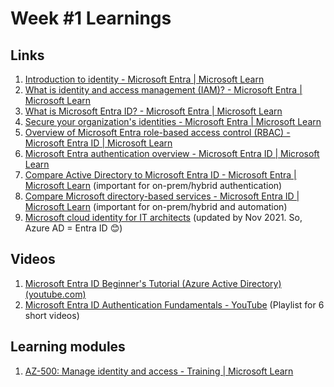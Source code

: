# Week #1 Learnings

## Links
1. [Introduction to identity - Microsoft Entra | Microsoft Learn](https://learn.microsoft.com/en-us/entra/fundamentals/identity-fundamental-concepts)
2. [What is identity and access management (IAM)? - Microsoft Entra | Microsoft Learn](https://learn.microsoft.com/en-us/entra/fundamentals/introduction-identity-access-management)
3. [What is Microsoft Entra ID? - Microsoft Entra | Microsoft Learn](https://learn.microsoft.com/en-us/entra/fundamentals/whatis)
4. [Secure your organization's identities - Microsoft Entra | Microsoft Learn](https://learn.microsoft.com/en-us/entra/fundamentals/concept-secure-remote-workers)
5. [Overview of Microsoft Entra role-based access control (RBAC) - Microsoft Entra ID | Microsoft Learn](https://learn.microsoft.com/en-us/entra/identity/role-based-access-control/custom-overview)
6. [Microsoft Entra authentication overview - Microsoft Entra ID | Microsoft Learn](https://learn.microsoft.com/en-us/entra/identity/authentication/overview-authentication)
7. [Compare Active Directory to Microsoft Entra ID - Microsoft Entra | Microsoft Learn](https://learn.microsoft.com/en-us/entra/fundamentals/compare) (important for on-prem/hybrid authentication)
8. [Compare Microsoft directory-based services - Microsoft Entra ID | Microsoft Learn](https://learn.microsoft.com/en-us/entra/identity/domain-services/compare-identity-solutions) (important for on-prem/hybrid and automation)
9. [Microsoft cloud identity for IT architects](https://download.microsoft.com/download/3/6/a/36a7c1ba-fe48-414f-92c9-9c9ddba323cd/5594928a.pdf) (updated by Nov 2021. So, Azure AD = Entra ID 😊)
   
## Videos
1. [Microsoft Entra ID Beginner's Tutorial (Azure Active Directory) (youtube.com)](https://www.youtube.com/watch?v=0qZzcK1mHwA)
2. [Microsoft Entra ID Authentication Fundamentals - YouTube](https://www.youtube.com/playlist?list=PL3ZTgFEc7LysiycNoGArlaSHH6RdNEvMf) (Playlist for 6 short videos)

## Learning modules
1. [AZ-500: Manage identity and access - Training | Microsoft Learn](https://learn.microsoft.com/en-us/training/paths/manage-identity-access-new/)
